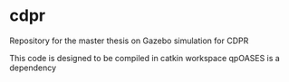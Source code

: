 # cdpr

Repository for the master thesis on Gazebo simulation for CDPR

This code is designed to be compiled in catkin workspace
qpOASES is a dependency


